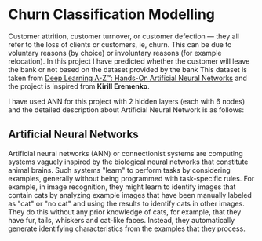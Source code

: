 # Churn Classification Modelling

Customer attrition, customer turnover, or customer defection — they all refer to the loss of clients or customers, ie, churn. This can be due to voluntary reasons (by choice) or involuntary reasons (for example relocation).
In this project I have predicted whether the customer will leave the bank or not based on the dataset provided by the bank This dataset is taken from [Deep Learning A-Z™: Hands-On Artificial Neural Networks](https://www.udemy.com/course/deeplearning/#instructor-1) and the project is inspired from **Kirill Eremenko**.

I have used ANN for this project with 2 hidden layers (each with 6 nodes) and the detailed description about Artificial Neural Network is as follows:

## Artificial Neural Networks

Artificial neural networks (ANN) or connectionist systems are computing systems vaguely inspired by the biological neural networks that constitute animal brains. Such systems "learn" to perform tasks by considering examples, generally without being programmed with task-specific rules. For example, in image recognition, they might learn to identify images that contain cats by analyzing example images that have been manually labeled as "cat" or "no cat" and using the results to identify cats in other images. They do this without any prior knowledge of cats, for example, that they have fur, tails, whiskers and cat-like faces. Instead, they automatically generate identifying characteristics from the examples that they process.
